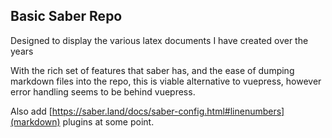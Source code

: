 ## Basic Saber Repo

Designed to display the various latex documents I have created over the years


With the rich set of features that saber has, and the ease of dumping markdown files into the repo, this is viable alternative to vuepress, however error handling seems to be behind vuepress.


Also add [https://saber.land/docs/saber-config.html#linenumbers](markdown) plugins at some point.